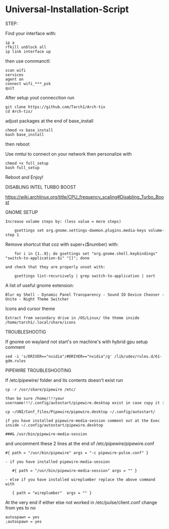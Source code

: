 # Universal-Installation-Script

STEP:

Find your interface with: 

    ip a
    rfkill unblock all
    ip link interface up

then use connmanctl:

    scan wifi
    services
    agent on
    connect wifi_***_psk
    quit
After setup yout connecction run

    git clone https://github.com/Tarch1/Arch-tix
    cd Arch-tix/
  
adjust packages at the end of base_install

    chmod +x base_install
    bash base_install

then reboot

Use nmtui to connect on your network 
then personalize with 

    chmod +x full_setup
    bash full_setup

Reboot and Enjoy!

DISABLING INTEL TURBO BOOST

https://wiki.archlinux.org/title/CPU_frequency_scaling#Disabling_Turbo_Boost


GNOME SETUP

    Increase volume steps by: (less value = more steps)

        gsettings set org.gnome.settings-daemon.plugins.media-keys volume-step 1

   Remove shortcut that coz with super+($number) with: 
     
        for i in {1..9}; do gsettings set "org.gnome.shell.keybindings" "switch-to-application-$i" "[]"; done

    and check that they are properly unset with:
    
        gsettings list-recursively | grep switch-to-application | sort

A list of useful gnome extension: 
    
    Blur my Shell - Dynamic Panel Transparency - Sound IO Device Chooser - Unite - Night Theme Switcher

Icons and cursor theme
    
    Extract from secondary drive in /OS/Linux/ the theme inside /home/tarch1/.local/share/icons

TROUBLESHOOTIG

If gnome on wayland not start's on machine's with hybrid gpu setup comment 
     
    sed -i 's/DRIVER=="nvidia"/#DRIVER=="nvidia"/g' /lib/udev/rules.d/61-gdm.rules

PIPEWIRE TROUBLESHOOTING

If /etc/pipewire/ folder and its contents doesn't exist run

    cp -r /usr/share/pipewire /etc/

    than be sure /home/!!!your username!!!/.config/autostart/pipewire.desktop exist in case copy it :

    cp ~/UNI/Conf_files/Pipewire/pipewire.desktop ~/.config/autostart/
 
    if you have installed pipewire-media-session comment out at the Exec inside ~/.config/autostart/pipewire.desktop
 
    ###& /usr/bin/pipewire-media-session

and uncomment these 2 lines at the end of /etc/pipewire/pipewire.conf
    
    #{ path = "/usr/bin/pipewire" args = "-c pipewire-pulse.conf" }
    
    - if you have installed pipewire-media-session
 
       #{ path = "/usr/bin/pipewire-media-session" args = "" }

    - else if you have installed wireplumber replace the above command with
    
       { path = "wireplumber"  args = "" }

At the very end if either else not worked in /etc/pulse/client.conf change from yes to no

    autospawn = yes
    ;autospawn = yes
